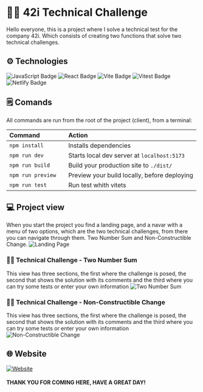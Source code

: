 # 👨‍🚀 42i Technical Challenge

Hello everyone, this is a project where I solve a technical test for the company 42i. Which consists of creating two functions that solve two technical challenges.

## ⚙️ Technologies

![JavaScript Badge](https://img.shields.io/badge/JavaScript-F7DF1E?logo=javascript&logoColor=000&style=plastic)
![React Badge](https://img.shields.io/badge/React-61DAFB?logo=react&logoColor=000&style=plastic)
![Vite Badge](https://img.shields.io/badge/Vite-646CFF?logo=vite&logoColor=fff&style=plastic)
![Vitest Badge](https://img.shields.io/badge/Vitest-6E9F18?logo=vitest&logoColor=fff&style=plastic)
![Netlify Badge](https://img.shields.io/badge/Netlify-00C7B7?logo=netlify&logoColor=fff&style=plastic)

## 🗒️ Comands

All commands are run from the root of the project (client), from a terminal:

| Command             | Action                                       |
| :------------------ | :------------------------------------------- |
| `npm install`       | Installs dependencies                        |
| `npm run dev`       | Starts local dev server at `localhost:5173`  |
| `npm run build`     | Build your production site to `./dist/`      |
| `npm run preview`   | Preview your build locally, before deploying |
| `npm run test     ` | Run test whith vitets                        |

## 💻 Project view

When you start the project you find a landing page, and a navar with a menu of two options, which are the two technical challenges, from there you can navigate through them. Two Number Sum and Non-Constructible Change.
![Landing Page](https://res.cloudinary.com/desaac6ma/image/upload/v1708930163/Technical%20Challenge/Landing_fbtczd.png)

### 🧑‍💻 Technical Challenge - Two Number Sum

This view has three sections, the first where the challenge is posed, the second that shows the solution with its comments and the third where you can try some tests or enter your own information
![Two Number Sum](https://res.cloudinary.com/desaac6ma/image/upload/v1708930163/Technical%20Challenge/TwoNumberSum_mcxutm.png)

### 🧑‍💻 Technical Challenge - Non-Constructible Change

This view has three sections, the first where the challenge is posed, the second that shows the solution with its comments and the third where you can try some tests or enter your own information
![Non-Constructible Change](https://res.cloudinary.com/desaac6ma/image/upload/v1708930163/Technical%20Challenge/NonConstructibleChange_d2bscl.png)

## 🌐 Website

[![Website](https://img.shields.io/badge/CLICK_HERE-003399?style=for-the-badge&logo=netlify&logoColor=white)](https://42itechnicalchallenge.netlify.app/)

#### THANK YOU FOR COMING HERE, HAVE A GREAT DAY!
